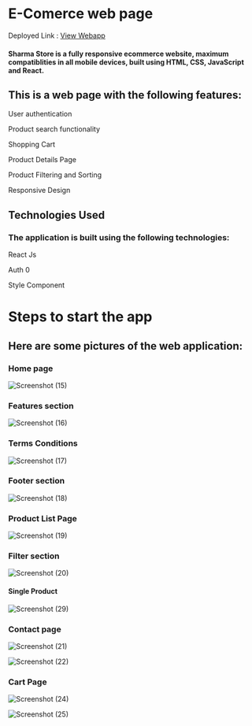 # E-Comerce web page

Deployed Link : [View Webapp](https://ecomerce-website-three.vercel.app/)

#### Sharma Store is a fully responsive ecommerce website, maximum compatiblities in all mobile devices, built using HTML, CSS, JavaScript and React.

## This is a web page with the following features:

User authentication 

Product search functionality

Shopping Cart

Product Details Page

Product Filtering and Sorting

Responsive Design

## Technologies Used
### The application is built using the following technologies:

React Js 

Auth 0

Style Component

# Steps to start the app




## Here are some pictures of the web application:

### Home page

![Screenshot (15)](https://github.com/Shivamoct99/Ecomerce-website/assets/107253104/82536903-98dd-4ef0-bc45-e84890422659)

### Features section 
![Screenshot (16)](https://github.com/Shivamoct99/Ecomerce-website/assets/107253104/9f33896d-e4ca-4ac0-ab2b-aad179182e39)

### Terms Conditions
![Screenshot (17)](https://github.com/Shivamoct99/Ecomerce-website/assets/107253104/9e181e6e-429d-4c45-b38a-fad3e78e27da)

### Footer section
![Screenshot (18)](https://github.com/Shivamoct99/Ecomerce-website/assets/107253104/6a816472-e6cd-48c4-a7d5-9592a5c0fcff)

### Product List Page
![Screenshot (19)](https://github.com/Shivamoct99/Ecomerce-website/assets/107253104/8919e19b-727e-41f8-bfc6-45e6a787e8e2)

### Filter section
![Screenshot (20)](https://github.com/Shivamoct99/Ecomerce-website/assets/107253104/d7c9d963-da20-4eb5-9dd7-c40e93661b45)

#### Single Product 
![Screenshot (29)](https://github.com/Shivamoct99/Ecomerce-website/assets/107253104/b7185855-df6a-4788-87a0-00fd5d16aff6)

### Contact page
![Screenshot (21)](https://github.com/Shivamoct99/Ecomerce-website/assets/107253104/8f45665d-fcae-4d32-9bbd-e67b65f24847)

![Screenshot (22)](https://github.com/Shivamoct99/Ecomerce-website/assets/107253104/5d1d5266-801c-46cf-a62a-89d53d54d0ff)

### Cart Page
![Screenshot (24)](https://github.com/Shivamoct99/Ecomerce-website/assets/107253104/123fb0d2-57e9-4191-894a-397d1a164916)


![Screenshot (25)](https://github.com/Shivamoct99/Ecomerce-website/assets/107253104/8af46ab5-9d8c-4dd9-b3c5-6313e989b99b)
